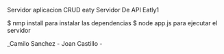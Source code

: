Servidor aplicacion CRUD eaty
Servidor De API Eatly1


$ nmp install para instalar las dependencias $ node app.js para ejecutar el servidor

_Camilo Sanchez - Joan Castillo -
